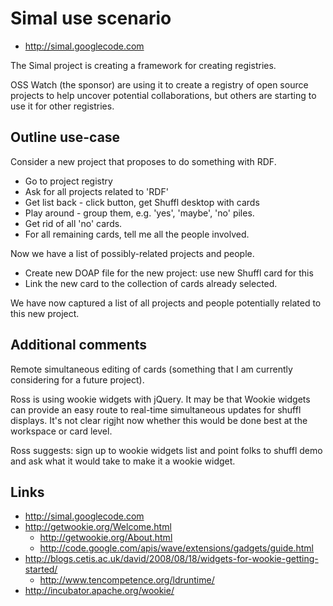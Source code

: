 # Simal use scenario #

  * http://simal.googlecode.com

The Simal project is creating a framework for creating registries.

OSS Watch (the sponsor) are  using it to create a registry of open source projects to help uncover potential collaborations, but others are starting to use it for other registries.

## Outline use-case ##

Consider a new project that proposes to do something with RDF.

  * Go to project registry
  * Ask for all projects related to 'RDF'
  * Get list back - click button, get Shuffl desktop with cards
  * Play around - group them, e.g. 'yes', 'maybe', 'no' piles.
  * Get rid of all 'no' cards.
  * For all remaining cards, tell me all the people involved.

Now we have a list of possibly-related projects and people.

  * Create new DOAP file for the new project:  use new Shuffl card for this
  * Link the new card to the collection of cards already selected.

We have now captured a list of  all projects and people potentially related to this new project.

## Additional comments ##

Remote simultaneous editing of cards (something that I am currently considering for a future project).

Ross is using wookie widgets with jQuery.  It may be that Wookie widgets can provide an easy route to real-time simultaneous updates for shuffl displays.  It's not clear rigjht now whether this would be done best at the workspace or card level.

Ross suggests: sign up to wookie widgets list and point folks to shuffl demo and ask what it would take to make it a wookie widget.

## Links ##

  * http://simal.googlecode.com
  * http://getwookie.org/Welcome.html
    * http://getwookie.org/About.html
    * http://code.google.com/apis/wave/extensions/gadgets/guide.html
  * http://blogs.cetis.ac.uk/david/2008/08/18/widgets-for-wookie-getting-started/
    * http://www.tencompetence.org/ldruntime/
  * http://incubator.apache.org/wookie/